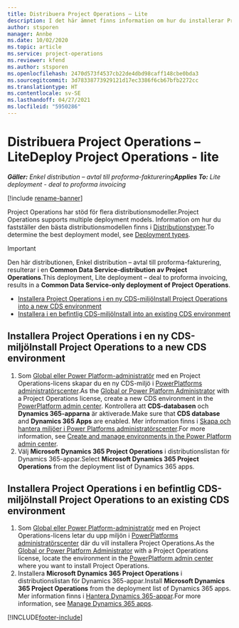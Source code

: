 ```yaml
---
title: Distribuera Project Operations – Lite
description: I det här ämnet finns information om hur du installerar Project Operations enkel distribution – avtal till proforma-fakturering.
author: stsporen
manager: Annbe
ms.date: 10/02/2020
ms.topic: article
ms.service: project-operations
ms.reviewer: kfend
ms.author: stsporen
ms.openlocfilehash: 2470d573f4537cb22de4dbd98caff148cbe0bda3
ms.sourcegitcommit: 3d78338773929121d17ec3386f6cb67bfb2272cc
ms.translationtype: HT
ms.contentlocale: sv-SE
ms.lasthandoff: 04/27/2021
ms.locfileid: "5950286"
---
```

# <a name="deploy-project-operations---lite"></a><span data-ttu-id="64037-103">Distribuera Project Operations – Lite</span><span class="sxs-lookup"><span data-stu-id="64037-103">Deploy Project Operations - lite</span></span>

<span data-ttu-id="64037-104">_**Gäller:** Enkel distribution – avtal till proforma-fakturering_</span><span class="sxs-lookup"><span data-stu-id="64037-104">_**Applies To:** Lite deployment - deal to proforma invoicing_</span></span>

[!include [rename-banner](~/includes/cc-data-platform-banner.md)]

<span data-ttu-id="64037-105">Project Operations har stöd för flera distributionsmodeller.</span><span class="sxs-lookup"><span data-stu-id="64037-105">Project Operations supports multiple deployment models.</span></span> <span data-ttu-id="64037-106">Information om hur du fastställer den bästa distributionsmodellen finns i [Distributionstyper](determine-deployment-type.md).</span><span class="sxs-lookup"><span data-stu-id="64037-106">To determine the best deployment model, see [Deployment types](determine-deployment-type.md).</span></span>


> [!IMPORTANT]
> <span data-ttu-id="64037-107">Den här distributionen, Enkel distribution – avtal till proforma-fakturering, resulterar i en **Common Data Service-distribution av Project Operations**.</span><span class="sxs-lookup"><span data-stu-id="64037-107">This deployment, Lite deployment – deal to proforma invoicing, results in a **Common Data Service-only deployment of Project Operations**.</span></span>

- [<span data-ttu-id="64037-108">Installera Project Operations i en ny CDS-miljö</span><span class="sxs-lookup"><span data-stu-id="64037-108">Install Project Operations into a new CDS environment</span></span>](#new)
- [<span data-ttu-id="64037-109">Installera i en befintlig CDS-miljö</span><span class="sxs-lookup"><span data-stu-id="64037-109">Install into an existing CDS environment</span></span>](#existing)



## <a name="install-project-operations-to-a-new-cds-environment"></a><a name="new"></a><span data-ttu-id="64037-110">Installera Project Operations i en ny CDS-miljö</span><span class="sxs-lookup"><span data-stu-id="64037-110">Install Project Operations to a new CDS environment</span></span>

1. <span data-ttu-id="64037-111">Som [Global eller Power Platform-administratör](/power-platform/admin/global-service-administrators-can-administer-without-license) med en Project Operations-licens skapar du en ny CDS-miljö i [PowerPlatforms administratörscenter](https://admin.powerplatform.com).</span><span class="sxs-lookup"><span data-stu-id="64037-111">As the [Global or Power Platform Administrator](/power-platform/admin/global-service-administrators-can-administer-without-license) with a Project Operations license, create a new CDS environment in the [PowerPlatform admin center](https://admin.powerplatform.com).</span></span> <span data-ttu-id="64037-112">Kontrollera att **CDS-databasen** och **Dynamics 365-apparna** är aktiverade.</span><span class="sxs-lookup"><span data-stu-id="64037-112">Make sure that **CDS database** and **Dynamics 365 Apps** are enabled.</span></span> <span data-ttu-id="64037-113">Mer information finns i [Skapa och hantera miljöer i Power Platforms administratörscenter](/power-platform/admin/create-environment#create-an-environment-in-the-power-platform-admin-center).</span><span class="sxs-lookup"><span data-stu-id="64037-113">For more information, see [Create and manage environments in the Power Platform admin center](/power-platform/admin/create-environment#create-an-environment-in-the-power-platform-admin-center).</span></span>
2. <span data-ttu-id="64037-114">Välj **Microsoft Dynamics 365 Project Operations** i distributionslistan för Dynamics 365-appar.</span><span class="sxs-lookup"><span data-stu-id="64037-114">Select **Microsoft Dynamics 365 Project Operations** from the deployment list of Dynamics 365 apps.</span></span>


## <a name="install-project-operations-to-an-existing-cds-environment"></a><a name="existing"></a><span data-ttu-id="64037-115">Installera Project Operations i en befintlig CDS-miljö</span><span class="sxs-lookup"><span data-stu-id="64037-115">Install Project Operations to an existing CDS environment</span></span>

1. <span data-ttu-id="64037-116">Som [Global eller Power Platform-administratör](/power-platform/admin/global-service-administrators-can-administer-without-license) med en Project Operations-licens letar du upp miljön i [PowerPlatforms administratörscenter](https://admin.powerplatform.com) där du vill installera Project Operations.</span><span class="sxs-lookup"><span data-stu-id="64037-116">As the [Global or Power Platform Administrator](/power-platform/admin/global-service-administrators-can-administer-without-license) with a Project Operations license, locate the environment in the [PowerPlatform admin center](https://admin.powerplatform.com) where you want to install Project Operations.</span></span>
2. <span data-ttu-id="64037-117">Installera **Microsoft Dynamics 365 Project Operations** i distributionslistan för Dynamics 365-appar.</span><span class="sxs-lookup"><span data-stu-id="64037-117">Install **Microsoft Dynamics 365 Project Operations** from the deployment list of Dynamics 365 apps.</span></span> <span data-ttu-id="64037-118">Mer information finns i [Hantera Dynamics 365-appar](/power-platform/admin/manage-apps).</span><span class="sxs-lookup"><span data-stu-id="64037-118">For more information, see [Manage Dynamics 365 apps](/power-platform/admin/manage-apps).</span></span>




[!INCLUDE[footer-include](../includes/footer-banner.md)]